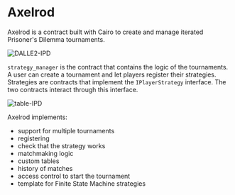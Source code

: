 # Axelrod

Axelrod is a contract built with Cairo to create and manage iterated Prisoner's Dilemma tournaments.

![DALLE2-IPD](https://i.imgur.com/5sP5MpO_d.webp?maxwidth=640&shape=thumb&fidelity=medium)

`strategy_manager` is the contract that contains the logic of the tournaments.
A user can create a tournament and let players register their strategies.
Strategies are contracts that implement the `IPlayerStrategy` interface.
The two contracts interact through this interface.

![table-IPD](https://www.researchgate.net/profile/Suraj-Sood/publication/325529988/figure/fig1/AS:733124585598977@1551801930167/Dawkins-iterated-prisoners-dilemma-payoff-matrix.png)

Axelrod implements:
- support for multiple tournaments
- registering
- check that the strategy works
- matchmaking logic
- custom tables
- history of matches
- access control to start the tournament
- template for Finite State Machine strategies 